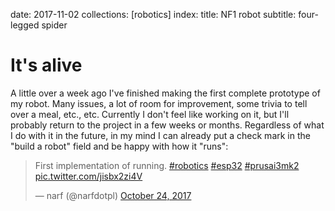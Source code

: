date: 2017-11-02
collections: [robotics]
index:
  title: NF1 robot
  subtitle: four-legged spider

It's alive
==========

A little over a week ago I've finished making the first complete
prototype of my robot.  Many issues, a lot of room for improvement, some
trivia to tell over a meal, etc., etc.  Currently I don't feel like
working on it, but I'll probably return to the project in a few weeks or
months.  Regardless of what I do with it in the future, in my mind I can
already put a check mark in the "build a robot" field and be happy with
how it "runs":

<blockquote class="twitter-tweet" data-lang="en"><p lang="en" dir="ltr">First implementation of running. <a href="https://twitter.com/hashtag/robotics?src=hash&amp;ref_src=twsrc%5Etfw">#robotics</a> <a href="https://twitter.com/hashtag/esp32?src=hash&amp;ref_src=twsrc%5Etfw">#esp32</a> <a href="https://twitter.com/hashtag/prusai3mk2?src=hash&amp;ref_src=twsrc%5Etfw">#prusai3mk2</a> <a href="https://t.co/jisbx2zi4V">pic.twitter.com/jisbx2zi4V</a></p>&mdash; narf (@narfdotpl) <a href="https://twitter.com/narfdotpl/status/922899047504949249?ref_src=twsrc%5Etfw">October 24, 2017</a></blockquote>
<script async src="https://platform.twitter.com/widgets.js" charset="utf-8"></script>
